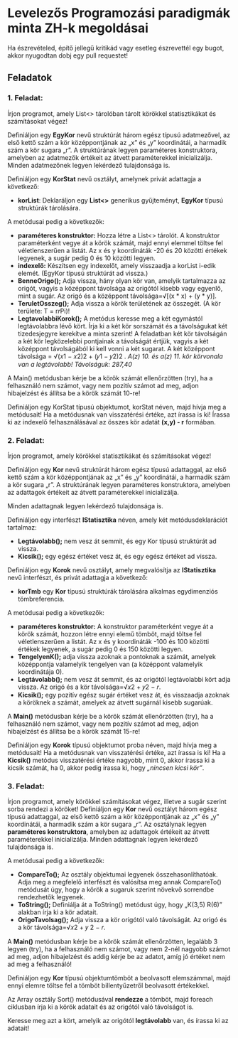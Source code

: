 ﻿# Levelezős Programozási paradigmák minta ZH-k megoldásai

Ha észrevételed, építő jellegű kritikád vagy esetleg észrevettél egy bugot, akkor nyugodtan dobj egy pull requestet!

## Feladatok

### 1. Feladat:

Írjon programot, amely List<> tárolóban tárolt körökkel statisztikákat és számításokat végez!

Definiáljon egy **EgyKor** nevű struktúrát három egész típusú adatmezővel, az első kettő szám a kör középpontjának az „x” és „y” koordinátái, a harmadik szám a kör sugara „r”. A struktúrának legyen paraméteres konstruktora, amelyben az adatmezők értékeit az átvett paraméterekkel inicializálja. Minden adatmezőnek legyen lekérdező tulajdonsága is.

Definiáljon egy **KorStat** nevű osztályt, amelynek privát adattagja a következő:
- **korList**: Deklaráljon egy **List<>** generikus gyűjteményt, **EgyKor** típusú struktúrák tárolására.

A metódusai pedig a következők:
- **paraméteres konstruktor:** Hozza létre a List<> tárolót. A konstruktor paraméterként vegye át a körök számát, majd ennyi elemmel töltse fel véletlenszerűen a listát. Az x és y koordináták -20 és 20 közötti értékek legyenek, a sugár pedig 0 és 10 közötti legyen.
- **indexelő:** Készítsen egy indexelőt, amely visszaadja a korList i-edik elemét. (EgyKor típusú
struktúrát ad vissza.)
- **BenneOrigo();** Adja vissza, hány olyan kör van, amelyik tartalmazza az origót, vagyis a középpont távolsága az origótól kisebb vagy egyenlő, mint a sugár. Az origó és a
középpont távolsága=√[(x * x) + (y * y)].
- **TeruletOsszeg();** Adja vissza a körök területének az összegét. (A kör területe: T = r*r*Pi)!
- **LegtavolabbiKorok();** A metódus keresse meg a két egymástól legtávolabbra lévő kört. Írja ki a két kör sorszámát és a távolságukat két tizedesjegyre kerekítve a minta szerint! A feladatban két kör távolságán a két kör legközelebbi pontjainak a távolságát értjük, vagyis a két középpont távolságából ki kell vonni a két sugarat. A két középpont távolsága = √(𝑥1 − 𝑥2)2 + (𝑦1 − 𝑦2)2 .
*A(z) 10. és a(z) 11. kör körvonala van a legtávolabb!
Távolságuk: 287,40*

A Main() metódusban kérje be a körök számát ellenőrzötten (try), ha a felhasználó nem számot, vagy nem pozitív számot ad meg, adjon hibajelzést és állítsa be a körök számát 10-re!

Definiáljon egy KorStat típusú objektumot, korStat néven, majd hívja meg a metódusait! Ha a metódusnak van visszatérési értéke, azt írassa is ki! Írassa ki az indexelő felhasználásával az összes kör adatát **(x,y) - r** formában.

### 2. Feladat:

Írjon programot, amely körökkel statisztikákat és számításokat végez!

Definiáljon egy **Kor** nevű struktúrát három egész típusú adattaggal, az első kettő szám a kör középpontjának az „x” és „y” koordinátái, a harmadik szám a kör sugara „r”. A struktúrának legyen paraméteres konstruktora, amelyben az adattagok értékeit az átvett paraméterekkel inicializálja.

Minden adattagnak legyen lekérdező tulajdonsága is.

Definiáljon egy interfészt **IStatisztika** néven, amely két metódusdeklarációt tartalmaz:
- **Legtávolabb();** nem vesz át semmit, és egy Kor típusú struktúrát ad vissza.
- **Kicsik();** egy egész értéket vesz át, és egy egész értéket ad vissza.

Definiáljon egy **Korok** nevű osztályt, amely megvalósítja az **IStatisztika** nevű interfészt, és privát adattagja a következő:
- **korTmb** egy **Kor** típusú struktúrák tárolására alkalmas egydimenziós tömbreferencia.

A metódusai pedig a következők:
- **paraméteres konstruktor:** A konstruktor paraméterként vegye át a körök számát, hozzon létre ennyi elemű tömböt, majd töltse fel véletlenszerűen a listát. Az x és y koordináták -100 és 100 közötti értékek legyenek, a sugár pedig 0 és 150 közötti legyen.
- **TengelyenK();** adja vissza azoknak a pontoknak a számát, amelyek középpontja valamelyik tengelyen van (a középpont valamelyik koordinátája 0).
- **Legtávolabb();** nem vesz át semmit, és az origótól legtávolabbi kört adja vissza. Az origó és a kör távolsága=√𝑥2 + 𝑦2 − 𝑟.
- **Kicsik();** egy pozitív egész sugár értéket vesz át, és visszaadja azoknak a köröknek a számát, amelyek az átvett sugárnál kisebb sugarúak.

A **Main()** metódusban kérje be a körök számát ellenőrzötten (try), ha a felhasználó nem számot, vagy nem pozitív számot ad meg, adjon hibajelzést és állítsa be a körök számát 15-re!

Definiáljon egy **Korok** típusú objektumot proba néven, majd hívja meg a metódusait! Ha a metódusnak van visszatérési értéke, azt írassa is ki! Ha a **Kicsik()** metódus visszatérési értéke nagyobb, mint 0, akkor írassa ki a kicsik számát, ha 0, akkor pedig írassa ki, hogy *„nincsen kicsi kör”*.

### 3. Feladat:

Írjon programot, amely körökkel számításokat végez, illetve a sugár szerint sorba rendezi a köröket!
Definiáljon egy **Kor** nevű osztályt három egész típusú adattaggal, az első kettő szám a kör középpontjának az „x” és „y” koordinátái, a harmadik szám a kör sugara „r”. Az osztálynak legyen **paraméteres konstruktora**, amelyben az adattagok értékeit az átvett paraméterekkel inicializálja. Minden adattagnak legyen lekérdező tulajdonsága is.

A metódusai pedig a következők:
- **CompareTo();** Az osztály objektumai legyenek összehasonlíthatóak. Adja meg a megfelelő interfészt és valósítsa meg annak CompareTo() metódusát úgy, hogy a körök a sugaruk szerint növekvő sorrendbe rendezhetők legyenek.
- **ToString();** Definiálja át a ToString() metódust úgy, hogy „K(3,5) R(6)” alakban írja ki a kör adatait.
- **OrigoTavolsag();** Adja vissza a kör origótól való távolságát. Az origó és a kör távolsága=√𝑥2 + 𝑦 2 − 𝑟.

A **Main()** metódusban kérje be a körök számát ellenőrzötten, legalább 3 legyen (try), ha a felhasználó nem számot, vagy nem 2-nél nagyobb számot ad meg, adjon hibajelzést és addig kérje be az adatot, amíg jó értéket nem ad meg a felhasználó!

Definiáljon egy **Kor** típusú objektumtömböt a beolvasott elemszámmal, majd ennyi elemre töltse fel a tömböt billentyűzetről beolvasott értékekkel.

Az Array osztály Sort() metódusával **rendezze** a tömböt, majd foreach ciklusban írja ki a körök adatait és az origótól való távolságot is.

Keresse meg azt a kört, amelyik az origótól **legtávolabb** van, és írassa ki az adatait!
